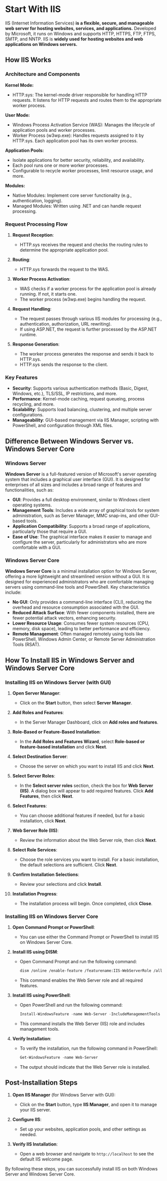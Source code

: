 # Start With IIS
IIS (Internet Information Services) **is a flexible, secure, and manageable web server for hosting websites, services, and applications.** Developed by Microsoft, it runs on Windows and supports HTTP, HTTPS, FTP, FTPS, SMTP, and NNTP. IIS is **widely used for hosting websites and web applications on Windows servers.**

## How IIS Works

### Architecture and Components

**Kernel Mode:**
- HTTP.sys: The kernel-mode driver responsible for handling HTTP requests. It listens for HTTP requests and routes them to the appropriate worker process.

**User Mode:**
- Windows Process Activation Service (WAS): Manages the lifecycle of application pools and worker processes.
- Worker Process (w3wp.exe): Handles requests assigned to it by HTTP.sys. Each application pool has its own worker process.

**Application Pools:**
- Isolate applications for better security, reliability, and availability.
- Each pool runs one or more worker processes.
- Configurable to recycle worker processes, limit resource usage, and more.

**Modules:**
- Native Modules: Implement core server functionality (e.g., authentication, logging).
- Managed Modules: Written using .NET and can handle request processing.

### Request Processing Flow

1. **Request Reception**:
   - HTTP.sys receives the request and checks the routing rules to determine the appropriate application pool.

2. **Routing**:
   - HTTP.sys forwards the request to the WAS.

3. **Worker Process Activation**:
   - WAS checks if a worker process for the application pool is already running. If not, it starts one.
   - The worker process (w3wp.exe) begins handling the request.

4. **Request Handling**:
   - The request passes through various IIS modules for processing (e.g., authentication, authorization, URL rewriting).
   - If using ASP.NET, the request is further processed by the ASP.NET runtime.

5. **Response Generation**:
   - The worker process generates the response and sends it back to HTTP.sys.
   - HTTP.sys sends the response to the client.

### Key Features

- **Security**: Supports various authentication methods (Basic, Digest, Windows, etc.), TLS/SSL, IP restrictions, and more.
- **Performance**: Kernel-mode caching, request queueing, process recycling, and more.
- **Scalability**: Supports load balancing, clustering, and multiple server configurations.
- **Manageability**: GUI-based management via IIS Manager, scripting with PowerShell, and configuration through XML files.

## Difference Between Windows Server vs. Windows Server Core

### Windows Server

**Windows Server** is a full-featured version of Microsoft's server operating system that includes a graphical user interface (GUI). It is designed for enterprises of all sizes and includes a broad range of features and functionalities, such as:

- **GUI**: Provides a full desktop environment, similar to Windows client operating systems.
- **Management Tools**: Includes a wide array of graphical tools for system administration, such as Server Manager, MMC snap-ins, and other GUI-based tools.
- **Application Compatibility**: Supports a broad range of applications, particularly those that require a GUI.
- **Ease of Use**: The graphical interface makes it easier to manage and configure the server, particularly for administrators who are more comfortable with a GUI.

### Windows Server Core

**Windows Server Core** is a minimal installation option for Windows Server, offering a more lightweight and streamlined version without a GUI. It is designed for experienced administrators who are comfortable managing servers using command-line tools and PowerShell. Key characteristics include:

- **No GUI**: Only provides a command-line interface (CLI), reducing the overhead and resource consumption associated with the GUI.
- **Reduced Attack Surface**: With fewer components installed, there are fewer potential attack vectors, enhancing security.
- **Lower Resource Usage**: Consumes fewer system resources (CPU, memory, disk space), leading to better performance and efficiency.
- **Remote Management**: Often managed remotely using tools like PowerShell, Windows Admin Center, or Remote Server Administration Tools (RSAT).

## How To Install IIS in Windows Server and Windows Server Core

### Installing IIS on Windows Server (with GUI)

1. **Open Server Manager**:
   - Click on the **Start** button, then select **Server Manager**.

2. **Add Roles and Features**:
   - In the Server Manager Dashboard, click on **Add roles and features**.

3. **Role-Based or Feature-Based Installation**:
   - In the **Add Roles and Features Wizard**, select **Role-based or feature-based installation** and click **Next**.

4. **Select Destination Server**:
   - Choose the server on which you want to install IIS and click **Next**.

5. **Select Server Roles**:
   - In the **Select server roles** section, check the box for **Web Server (IIS)**. A dialog box will appear to add required features. Click **Add Features**, then click **Next**.

6. **Select Features**:
   - You can choose additional features if needed, but for a basic installation, click **Next**.

7. **Web Server Role (IIS)**:
   - Review the information about the Web Server role, then click **Next**.

8. **Select Role Services**:
   - Choose the role services you want to install. For a basic installation, the default selections are sufficient. Click **Next**.

9. **Confirm Installation Selections**:
   - Review your selections and click **Install**.

10. **Installation Progress**:
    - The installation process will begin. Once completed, click **Close**.

### Installing IIS on Windows Server Core

1. **Open Command Prompt or PowerShell**:
   - You can use either the Command Prompt or PowerShell to install IIS on Windows Server Core.

2. **Install IIS using DISM**:
   - Open Command Prompt and run the following command:
     ```bash
     dism /online /enable-feature /featurename:IIS-WebServerRole /all
     ```
   - This command enables the Web Server role and all required features.

3. **Install IIS using PowerShell**:
   - Open PowerShell and run the following command:
     ```powershell
     Install-WindowsFeature -name Web-Server -IncludeManagementTools
     ```
   - This command installs the Web Server (IIS) role and includes management tools.

4. **Verify Installation**:
   - To verify the installation, run the following command in PowerShell:
     ```powershell
     Get-WindowsFeature -name Web-Server
     ```
   - The output should indicate that the Web Server role is installed.

## Post-Installation Steps

1. **Open IIS Manager** (for Windows Server with GUI):
   - Click on the **Start** button, type **IIS Manager**, and open it to manage your IIS server.

2. **Configure IIS**:
   - Set up your websites, application pools, and other settings as needed.

3. **Verify IIS Installation**:
   - Open a web browser and navigate to `http://localhost` to see the default IIS welcome page.

By following these steps, you can successfully install IIS on both Windows Server and Windows Server Core.
